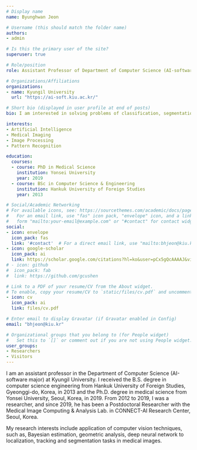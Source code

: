 ```yaml
---
# Display name
name: Byunghwan Jeon

# Username (this should match the folder name)
authors:
- admin

# Is this the primary user of the site?
superuser: true

# Role/position
role: Assistant Professor of Department of Computer Science (AI-software major)

# Organizations/Affiliations
organizations:
- name: Kyungil University
  url: "https://ai-soft.kiu.ac.kr/"

# Short bio (displayed in user profile at end of posts)
bio: I am interested in solving problems of classification, segmentation and localization in 2D/3D medical images based on computer vision and neural network methods.

interests:
- Artificial Intelligence
- Medical Imaging
- Image Processing
- Pattern Recognition

education:
  courses:
  - course: PhD in Medical Science
    institution: Yonsei University
    year: 2019
  - course: BSc in Computer Science & Engineering
    institution: Hankuk University of Foreign Studies
    year: 2013

# Social/Academic Networking
# For available icons, see: https://sourcethemes.com/academic/docs/page-builder/#icons
#   For an email link, use "fas" icon pack, "envelope" icon, and a link in the
#   form "mailto:your-email@example.com" or "#contact" for contact widget.
social:
- icon: envelope
  icon_pack: fas
  link: '#contact'  # For a direct email link, use "mailto:bhjeon@kiu.kr".
- icon: google-scholar
  icon_pack: ai
  link: https://scholar.google.com/citations?hl=ko&user=pCx5gQcAAAAJ&view_op=list_works&sortby=pubdate
# - icon: github
#  icon_pack: fab
#  link: https://github.com/gcushen

# Link to a PDF of your resume/CV from the About widget.
# To enable, copy your resume/CV to `static/files/cv.pdf` and uncomment the lines below.
- icon: cv
  icon_pack: ai
  link: files/cv.pdf

# Enter email to display Gravatar (if Gravatar enabled in Config)
email: "bhjeon@kiu.kr"

# Organizational groups that you belong to (for People widget)
#   Set this to `[]` or comment out if you are not using People widget.
user_groups:
- Researchers
- Visitors
---
```


I am an assistant professor in the Department of Computer Science (AI-software major) at Kyungil University. I received the B.S. degree in computer science engineering from Hankuk University of Foreign Studies, Gyeonggi-do, Korea, in 2013 and the Ph.D. degree in medical science from Yonsei University, Seoul, Korea, in 2019. From 2012 to 2019, I was a researcher, and since 2019, he has been a Postdoctoral Researcher with the Medical Image Computing & Analysis Lab. in CONNECT-AI Research Center, Seoul, Korea.

My research interests include application of computer vision techniques, such as, Bayesian estimation, geometric analysis, deep neural network to localization, tracking and segmentation tasks in medical images. 

